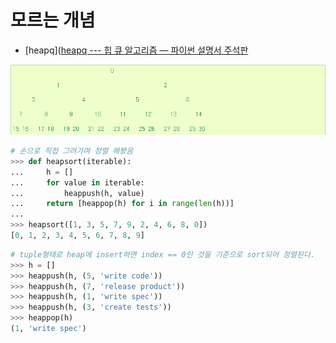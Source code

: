 # 모르는 개념

- [heapq]([heapq --- 힙 큐 알고리즘 &#8212; 파이썬 설명서 주석판](https://python.flowdas.com/library/heapq.html)

![heapq 정렬 구조](https://raw.githubusercontent.com/YuJinUk/Algorithm/master/programmers/Lv2/heap%20%EA%B5%AC%EC%A1%B0.png)

```python
# 손으로 직접 그려가며 정렬 해봤음
>>> def heapsort(iterable):
...     h = []
...     for value in iterable:
...         heappush(h, value)
...     return [heappop(h) for i in range(len(h))]
...
>>> heapsort([1, 3, 5, 7, 9, 2, 4, 6, 8, 0])
[0, 1, 2, 3, 4, 5, 6, 7, 8, 9]
```

```python
# tuple형태로 heap에 insert하면 index == 0인 것을 기준으로 sort되어 정렬된다.
>>> h = [] 
>>> heappush(h, (5, 'write code'))
>>> heappush(h, (7, 'release product'))
>>> heappush(h, (1, 'write spec'))
>>> heappush(h, (3, 'create tests'))
>>> heappop(h)
(1, 'write spec')
```

